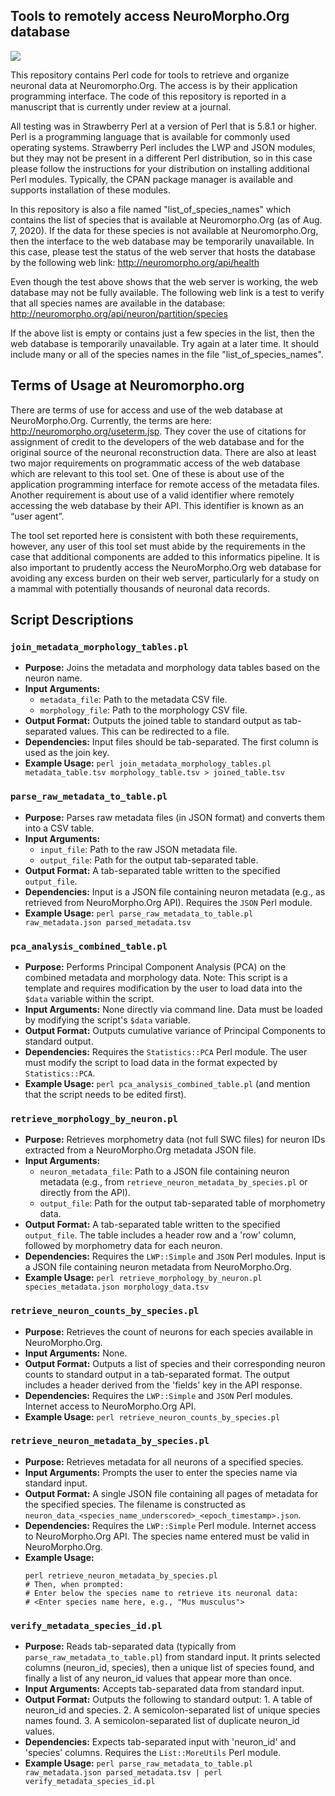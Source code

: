 ## Tools to remotely access NeuroMorpho.Org database
![](https://zenodo.org/badge/doi/10.5281/zenodo.3976710.svg)

This repository contains Perl code for tools to retrieve and organize neuronal data at Neuromorpho.Org. The access is by their application programming interface. The code of this repository is reported in a manuscript that is currently under review at a journal.

All testing was in Strawberry Perl at a version of Perl that is 5.8.1 or higher. Perl is a programming language that is available for commonly used operating systems. Strawberry Perl includes the LWP and JSON modules, but they may not be present in a different Perl distribution, so in this case please follow the instructions for your distribution on installing additional Perl modules. Typically, the CPAN package manager is available and supports installation of these modules.

In this repository is also a file named "list_of_species_names" which contains the list of species that is available at Neuromorpho.Org (as of Aug. 7, 2020). If the data for these species is not available at Neuromorpho.Org, then the interface to the web database may be temporarily unavailable. In this case, please test the status of the web server that hosts the database by the following web link:
http://neuromorpho.org/api/health

Even though the test above shows that the web server is working, the web database may not be fully available. The following web link is a test to verify that all species names are available in the database:
http://neuromorpho.org/api/neuron/partition/species

If the above list is empty or contains just a few species in the list, then the web database is temporarily unavailable. Try again at a later time. It should include many or all of the species names in the file "list_of_species_names".

## Terms of Usage at Neuromorpho.org

There are terms of use for access and use of the web database at NeuroMorpho.Org. Currently, the terms are here: http://neuromorpho.org/useterm.jsp. They cover the use of citations for assignment of credit to the developers of the web database and for the original source of the neuronal reconstruction data. There are also at least two major requirements on programmatic access of the web database which are relevant to this tool set. One of these is about use of the application programming interface for remote access of the metadata files. Another requirement is about use of a valid identifier where remotely accessing the web database by their API. This identifier is known as an “user agent”.

The tool set reported here is consistent with both these requirements, however, any user of this tool set must abide by the requirements in the case that additional components are added to this informatics pipeline. It is also important to prudently access the NeuroMorpho.Org web database for avoiding any excess burden on their web server, particularly for a study on a mammal with potentially thousands of neuronal data records. 

## Script Descriptions

### `join_metadata_morphology_tables.pl`

*   **Purpose:** Joins the metadata and morphology data tables based on the neuron name.
*   **Input Arguments:**
    *   `metadata_file`: Path to the metadata CSV file.
    *   `morphology_file`: Path to the morphology CSV file.
*   **Output Format:** Outputs the joined table to standard output as tab-separated values. This can be redirected to a file.
*   **Dependencies:** Input files should be tab-separated. The first column is used as the join key.
*   **Example Usage:** `perl join_metadata_morphology_tables.pl metadata_table.tsv morphology_table.tsv > joined_table.tsv`

### `parse_raw_metadata_to_table.pl`

*   **Purpose:** Parses raw metadata files (in JSON format) and converts them into a CSV table.
*   **Input Arguments:**
    *   `input_file`: Path to the raw JSON metadata file.
    *   `output_file`: Path for the output tab-separated table.
*   **Output Format:** A tab-separated table written to the specified `output_file`.
*   **Dependencies:** Input is a JSON file containing neuron metadata (e.g., as retrieved from NeuroMorpho.Org API). Requires the `JSON` Perl module.
*   **Example Usage:** `perl parse_raw_metadata_to_table.pl raw_metadata.json parsed_metadata.tsv`

### `pca_analysis_combined_table.pl`

*   **Purpose:** Performs Principal Component Analysis (PCA) on the combined metadata and morphology data. Note: This script is a template and requires modification by the user to load data into the `$data` variable within the script.
*   **Input Arguments:** None directly via command line. Data must be loaded by modifying the script's `$data` variable.
*   **Output Format:** Outputs cumulative variance of Principal Components to standard output.
*   **Dependencies:** Requires the `Statistics::PCA` Perl module. The user must modify the script to load data in the format expected by `Statistics::PCA`.
*   **Example Usage:** `perl pca_analysis_combined_table.pl` (and mention that the script needs to be edited first).

### `retrieve_morphology_by_neuron.pl`

*   **Purpose:** Retrieves morphometry data (not full SWC files) for neuron IDs extracted from a NeuroMorpho.Org metadata JSON file.
*   **Input Arguments:**
    *   `neuron_metadata_file`: Path to a JSON file containing neuron metadata (e.g., from `retrieve_neuron_metadata_by_species.pl` or directly from the API).
    *   `output_file`: Path for the output tab-separated table of morphometry data.
*   **Output Format:** A tab-separated table written to the specified `output_file`. The table includes a header row and a 'row' column, followed by morphometry data for each neuron.
*   **Dependencies:** Requires the `LWP::Simple` and `JSON` Perl modules. Input is a JSON file containing neuron metadata from NeuroMorpho.Org.
*   **Example Usage:** `perl retrieve_morphology_by_neuron.pl species_metadata.json morphology_data.tsv`

### `retrieve_neuron_counts_by_species.pl`

*   **Purpose:** Retrieves the count of neurons for each species available in NeuroMorpho.Org.
*   **Input Arguments:** None.
*   **Output Format:** Outputs a list of species and their corresponding neuron counts to standard output in a tab-separated format. The output includes a header derived from the 'fields' key in the API response.
*   **Dependencies:** Requires the `LWP::Simple` and `JSON` Perl modules. Internet access to NeuroMorpho.Org API.
*   **Example Usage:** `perl retrieve_neuron_counts_by_species.pl`

### `retrieve_neuron_metadata_by_species.pl`

*   **Purpose:** Retrieves metadata for all neurons of a specified species.
*   **Input Arguments:** Prompts the user to enter the species name via standard input.
*   **Output Format:** A single JSON file containing all pages of metadata for the specified species. The filename is constructed as `neuron_data_<species_name_underscored>_<epoch_timestamp>.json`.
*   **Dependencies:** Requires the `LWP::Simple` Perl module. Internet access to NeuroMorpho.Org API. The species name entered must be valid in NeuroMorpho.Org.
*   **Example Usage:**
    ```
    perl retrieve_neuron_metadata_by_species.pl
    # Then, when prompted:
    # Enter below the species name to retrieve its neuronal data:
    # <Enter species name here, e.g., "Mus musculus">
    ```

### `verify_metadata_species_id.pl`

*   **Purpose:** Reads tab-separated data (typically from `parse_raw_metadata_to_table.pl`) from standard input. It prints selected columns (neuron_id, species), then a unique list of species found, and finally a list of any neuron_id values that appear more than once.
*   **Input Arguments:** Accepts tab-separated data from standard input.
*   **Output Format:** Outputs the following to standard output: 1. A table of neuron_id and species. 2. A semicolon-separated list of unique species names found. 3. A semicolon-separated list of duplicate neuron_id values.
*   **Dependencies:** Expects tab-separated input with 'neuron_id' and 'species' columns. Requires the `List::MoreUtils` Perl module.
*   **Example Usage:** `perl parse_raw_metadata_to_table.pl raw_metadata.json parsed_metadata.tsv | perl verify_metadata_species_id.pl`
